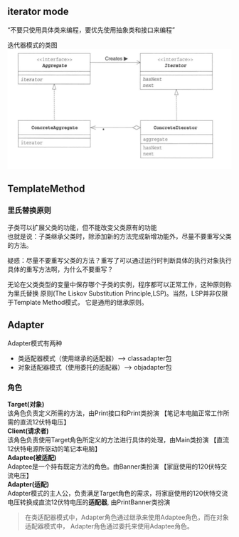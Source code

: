 ## iterator mode
“不要只使用具体类来编程，要优先使用抽象类和接口来编程”

迭代器模式的类图  
![img.png](src%2Fmain%2Fresources%2Fimg%2Fimg.png)

## TemplateMethod
### 里氏替换原则
子类可以扩展父类的功能，但不能改变父类原有的功能  
也就是说：子类继承父类时，除添加新的方法完成新增功能外，尽量不要重写父类的方法。

疑惑：尽量不要重写父类的方法？重写了可以通过运行时判断具体的执行对象执行具体的重写方法啊，为什么不要重写？

无论在父类类型的变量中保存哪个子类的实例，程序都可以正常工作，这种原则称为里氏替换
原则(The Liskov Substitution Principle,LSP)。当然，LSP并非仅限于Template Method模式，
它是通用的继承原则。

## Adapter  
Adapter模式有两种
- 类适配器模式（使用继承的适配器）--> classadapter包
- 对象适配器模式（使用委托的适配器）--> objadapter包

### 角色
**Target(对象)**  
该角色负责定义所需的方法，由Print接口和Print类扮演  【笔记本电脑正常工作所需的直流12伏特电压】  
**Client(请求者)**  
该角色负责使用Target角色所定义的方法进行具体的处理，由Main类扮演  【直流12伏特电源所驱动的笔记本电脑】  
**Adaptee(被适配)**  
Adaptee是一个持有既定方法的角色。由Banner类扮演  【家庭使用的120伏特交流电压】  
**Adapter(适配)**  
Adapter模式的主人公，负责满足Target角色的需求，将家庭使用的120伏特交流电压转换成直流12伏特电压的**适配器**,
由PrintBanner类扮演  

> 在类适配器模式中，Adapter角色通过继承来使用Adaptee角色，而在对象适配器模式中，
Adapter角色通过委托来使用Adaptee角色。


